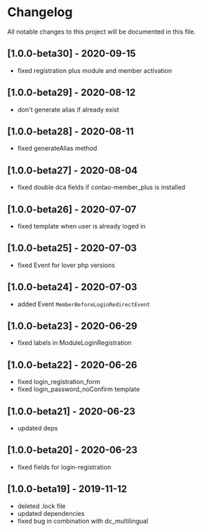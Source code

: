 # Changelog
All notable changes to this project will be documented in this file.

## [1.0.0-beta30] - 2020-09-15
- fixed registration plus module and member activation

## [1.0.0-beta29] - 2020-08-12
- don't generate alias if already exist

## [1.0.0-beta28] - 2020-08-11
- fixed generateAlias method

## [1.0.0-beta27] - 2020-08-04
- fixed double dca fields if contao-member_plus is installed

## [1.0.0-beta26] - 2020-07-07
- fixed template when user is already loged in

## [1.0.0-beta25] - 2020-07-03
- fixed Event for lover php versions

## [1.0.0-beta24] - 2020-07-03
- added Event `MemberBeforeLoginRedirectEvent`

## [1.0.0-beta23] - 2020-06-29
- fixed labels in ModuleLoginRegistration 

## [1.0.0-beta22] - 2020-06-26
- fixed login_registration_form
- fixed login_password_noConfirm template

## [1.0.0-beta21] - 2020-06-23

- updated deps

## [1.0.0-beta20] - 2020-06-23

- fixed fields for login-registration

## [1.0.0-beta19] - 2019-11-12

- deleted .lock file
- updated dependencies
- fixed bug in combination with dc_multilingual
